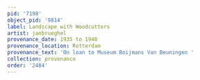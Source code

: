 ```yaml
---
pid: '7198'
object_pid: '9814'
label: Landscape with Woodcutters
artist: janbrueghel
provenance_date: 1935 to 1940
provenance_location: Rotterdam
provenance_text: 'On loan to Museum Boijmans Van Beuningen '
collection: provenance
order: '2484'
---
```

